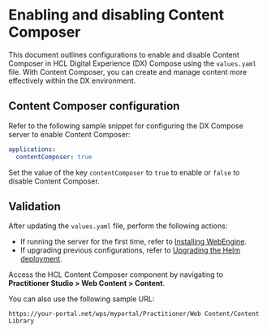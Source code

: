 # Enabling and disabling Content Composer

This document outlines configurations to enable and disable Content Composer in HCL Digital Experience (DX) Compose using the `values.yaml` file. With Content Composer, you can create and manage content more effectively within the DX environment. 

## Content Composer configuration

Refer to the following sample snippet for configuring the DX Compose server to enable Content Composer:

```yaml
applications:
  contentComposer: true
```

Set the value of the key `contentComposer` to `true` to enable or `false` to disable Content Composer.

## Validation

After updating the `values.yaml` file, perform the following actions:

- If running the server for the first time, refer to [Installing WebEngine](../../install/kubernetes_deployment/install.md).
- If upgrading previous configurations, refer to [Upgrading the Helm deployment](../working_with_compose/helm_upgrade_values.md).

Access the HCL Content Composer component by navigating to **Practitioner Studio > Web Content > Content**.

You can also use the following sample URL: 

```
https://your-portal.net/wps/myportal/Practitioner/Web Content/Content Library
```